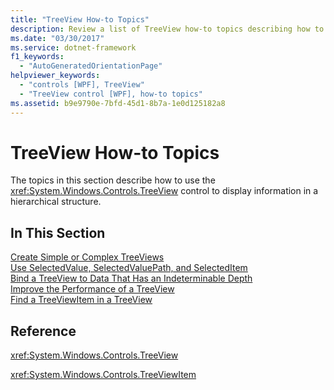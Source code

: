 ```yaml
---
title: "TreeView How-to Topics"
description: Review a list of TreeView how-to topics describing how to use the TreeView control to display information in a hierarchical structure.
ms.date: "03/30/2017"
ms.service: dotnet-framework
f1_keywords: 
  - "AutoGeneratedOrientationPage"
helpviewer_keywords: 
  - "controls [WPF], TreeView"
  - "TreeView control [WPF], how-to topics"
ms.assetid: b9e9790e-7bfd-45d1-8b7a-1e0d125182a8
---
```

# TreeView How-to Topics

The topics in this section describe how to use the <xref:System.Windows.Controls.TreeView> control to display information in a hierarchical structure.  
  
## In This Section  

[Create Simple or Complex TreeViews](how-to-create-simple-or-complex-treeviews.md)  
  [Use SelectedValue, SelectedValuePath, and SelectedItem](how-to-use-selectedvalue-selectedvaluepath-and-selecteditem.md)  
  [Bind a TreeView to Data That Has an Indeterminable Depth](how-to-bind-a-treeview-to-data-that-has-an-indeterminable-depth.md)  
  [Improve the Performance of a TreeView](how-to-improve-the-performance-of-a-treeview.md)  
  [Find a TreeViewItem in a TreeView](how-to-find-a-treeviewitem-in-a-treeview.md)  
  
## Reference  

<xref:System.Windows.Controls.TreeView>  
  
<xref:System.Windows.Controls.TreeViewItem>  
